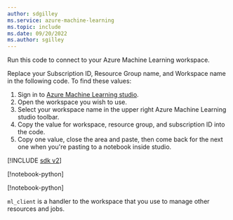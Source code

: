 ```yaml
---
author: sdgilley
ms.service: azure-machine-learning
ms.topic: include
ms.date: 09/20/2022
ms.author: sgilley
---
```


Run this code to connect to your Azure Machine Learning workspace. 

Replace your Subscription ID, Resource Group name, and Workspace name in the following code. To find these values:

1. Sign in to [Azure Machine Learning studio](https://ml.azure.com).
1. Open the workspace you wish to use.
1. Select your workspace name in the upper right Azure Machine Learning studio toolbar.
1. Copy the value for workspace, resource group, and subscription ID into the code.  
1. Copy one value, close the area and paste, then come back for the next one when you're pasting to a notebook inside studio.

[!INCLUDE [sdk v2](./machine-learning-sdk-v2.md)]

[!notebook-python[](~/azureml-examples-main/sdk/python/resources/compute/compute.ipynb?name=subscription_id)]

[!notebook-python[](~/azureml-examples-main/sdk/python/resources/compute/compute.ipynb?name=ml_client)]

`ml_client` is a handler to the workspace that you use to manage other resources and jobs.